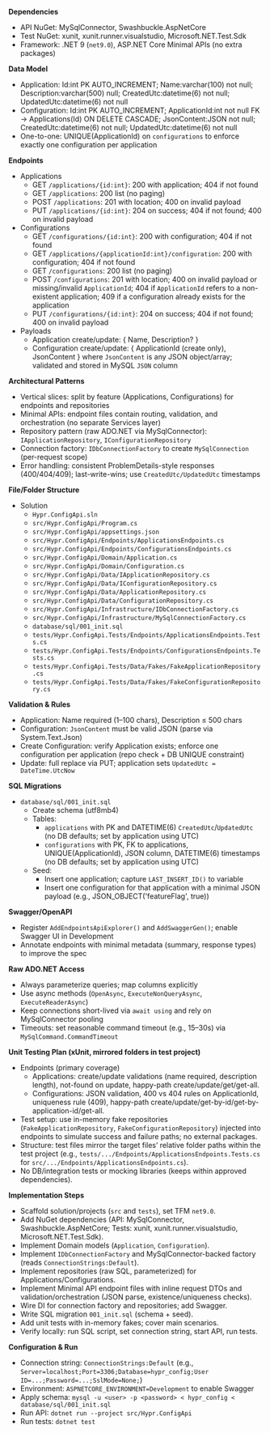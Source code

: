 **Dependencies**

- API NuGet: MySqlConnector, Swashbuckle.AspNetCore
- Test NuGet: xunit, xunit.runner.visualstudio, Microsoft.NET.Test.Sdk
- Framework: .NET 9 (`net9.0`), ASP.NET Core Minimal APIs (no extra packages)

**Data Model**

- Application: Id:int PK AUTO_INCREMENT; Name:varchar(100) not null; Description:varchar(500) null; CreatedUtc:datetime(6) not null; UpdatedUtc:datetime(6) not null
- Configuration: Id:int PK AUTO_INCREMENT; ApplicationId:int not null FK → Applications(Id) ON DELETE CASCADE; JsonContent:JSON not null; CreatedUtc:datetime(6) not null; UpdatedUtc:datetime(6) not null
- One-to-one: UNIQUE(ApplicationId) on `configurations` to enforce exactly one configuration per application

**Endpoints**

- Applications
  - GET `/applications/{id:int}`: 200 with application; 404 if not found
  - GET `/applications`: 200 list (no paging)
  - POST `/applications`: 201 with location; 400 on invalid payload
  - PUT `/applications/{id:int}`: 204 on success; 404 if not found; 400 on invalid payload
- Configurations
  - GET `/configurations/{id:int}`: 200 with configuration; 404 if not found
  - GET `/applications/{applicationId:int}/configuration`: 200 with configuration; 404 if not found
  - GET `/configurations`: 200 list (no paging)
  - POST `/configurations`: 201 with location; 400 on invalid payload or missing/invalid `ApplicationId`; 404 if `ApplicationId` refers to a non-existent application; 409 if a configuration already exists for the application
  - PUT `/configurations/{id:int}`: 204 on success; 404 if not found; 400 on invalid payload
- Payloads
  - Application create/update: { Name, Description? }
  - Configuration create/update: { ApplicationId (create only), JsonContent } where `JsonContent` is any JSON object/array; validated and stored in MySQL `JSON` column

**Architectural Patterns**

- Vertical slices: split by feature (Applications, Configurations) for endpoints and repositories
- Minimal APIs: endpoint files contain routing, validation, and orchestration (no separate Services layer)
- Repository pattern (raw ADO.NET via MySqlConnector): `IApplicationRepository`, `IConfigurationRepository`
- Connection factory: `IDbConnectionFactory` to create `MySqlConnection` (per-request scope)
- Error handling: consistent ProblemDetails-style responses (400/404/409); last-write-wins; use `CreatedUtc/UpdatedUtc` timestamps

**File/Folder Structure**

- Solution
  - `Hypr.ConfigApi.sln`
  - `src/Hypr.ConfigApi/Program.cs`
  - `src/Hypr.ConfigApi/appsettings.json`
  - `src/Hypr.ConfigApi/Endpoints/ApplicationsEndpoints.cs`
  - `src/Hypr.ConfigApi/Endpoints/ConfigurationsEndpoints.cs`
  - `src/Hypr.ConfigApi/Domain/Application.cs`
  - `src/Hypr.ConfigApi/Domain/Configuration.cs`
  - `src/Hypr.ConfigApi/Data/IApplicationRepository.cs`
  - `src/Hypr.ConfigApi/Data/IConfigurationRepository.cs`
  - `src/Hypr.ConfigApi/Data/ApplicationRepository.cs`
  - `src/Hypr.ConfigApi/Data/ConfigurationRepository.cs`
  - `src/Hypr.ConfigApi/Infrastructure/IDbConnectionFactory.cs`
  - `src/Hypr.ConfigApi/Infrastructure/MySqlConnectionFactory.cs`
  - `database/sql/001_init.sql`
  - `tests/Hypr.ConfigApi.Tests/Endpoints/ApplicationsEndpoints.Tests.cs`
  - `tests/Hypr.ConfigApi.Tests/Endpoints/ConfigurationsEndpoints.Tests.cs`
  - `tests/Hypr.ConfigApi.Tests/Data/Fakes/FakeApplicationRepository.cs`
  - `tests/Hypr.ConfigApi.Tests/Data/Fakes/FakeConfigurationRepository.cs`

**Validation & Rules**

- Application: Name required (1–100 chars), Description ≤ 500 chars
- Configuration: `JsonContent` must be valid JSON (parse via System.Text.Json)
- Create Configuration: verify Application exists; enforce one configuration per application (repo check + DB UNIQUE constraint)
 - Update: full replace via PUT; application sets `UpdatedUtc = DateTime.UtcNow`

**SQL Migrations**

- `database/sql/001_init.sql`
  - Create schema (utf8mb4)
  - Tables:
    - `applications` with PK and DATETIME(6) `CreatedUtc`/`UpdatedUtc` (no DB defaults; set by application using UTC)
    - `configurations` with PK, FK to applications, UNIQUE(ApplicationId), JSON column, DATETIME(6) timestamps (no DB defaults; set by application using UTC)
  - Seed:
    - Insert one application; capture `LAST_INSERT_ID()` to variable
    - Insert one configuration for that application with a minimal JSON payload (e.g., JSON_OBJECT('featureFlag', true))

**Swagger/OpenAPI**

- Register `AddEndpointsApiExplorer()` and `AddSwaggerGen()`; enable Swagger UI in Development
- Annotate endpoints with minimal metadata (summary, response types) to improve the spec

**Raw ADO.NET Access**

- Always parameterize queries; map columns explicitly
- Use async methods (`OpenAsync`, `ExecuteNonQueryAsync`, `ExecuteReaderAsync`)
- Keep connections short-lived via `await using` and rely on MySqlConnector pooling
- Timeouts: set reasonable command timeout (e.g., 15–30s) via `MySqlCommand.CommandTimeout`

 

**Unit Testing Plan (xUnit, mirrored folders in test project)**

- Endpoints (primary coverage)
  - Applications: create/update validations (name required, description length), not-found on update, happy-path create/update/get/get-all.
  - Configurations: JSON validation, 400 vs 404 rules on ApplicationId, uniqueness rule (409), happy-path create/update/get-by-id/get-by-application-id/get-all.
- Test setup: use in-memory fake repositories (`FakeApplicationRepository`, `FakeConfigurationRepository`) injected into endpoints to simulate success and failure paths; no external packages.
- Structure: test files mirror the target files’ relative folder paths within the test project (e.g., `tests/.../Endpoints/ApplicationsEndpoints.Tests.cs` for `src/.../Endpoints/ApplicationsEndpoints.cs`).
- No DB/integration tests or mocking libraries (keeps within approved dependencies).

**Implementation Steps**

- Scaffold solution/projects (`src` and `tests`), set TFM `net9.0`.
- Add NuGet dependencies (API: MySqlConnector, Swashbuckle.AspNetCore; Tests: xunit, xunit.runner.visualstudio, Microsoft.NET.Test.Sdk).
- Implement Domain models (`Application`, `Configuration`).
- Implement `IDbConnectionFactory` and MySqlConnector-backed factory (reads `ConnectionStrings:Default`).
- Implement repositories (raw SQL, parameterized) for Applications/Configurations.
- Implement Minimal API endpoint files with inline request DTOs and validation/orchestration (JSON parse, existence/uniqueness checks).
- Wire DI for connection factory and repositories; add Swagger.
- Write SQL migration `001_init.sql` (schema + seed).
- Add unit tests with in-memory fakes; cover main scenarios.
- Verify locally: run SQL script, set connection string, start API, run tests.

**Configuration & Run**

- Connection string: `ConnectionStrings:Default` (e.g., `Server=localhost;Port=3306;Database=hypr_config;User ID=...;Password=...;SslMode=None;`)
- Environment: `ASPNETCORE_ENVIRONMENT=Development` to enable Swagger
- Apply schema: `mysql -u <user> -p <password> < hypr_config < database/sql/001_init.sql`
- Run API: `dotnet run --project src/Hypr.ConfigApi`
- Run tests: `dotnet test`
 
